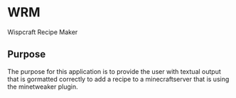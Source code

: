 # WRM
Wispcraft Recipe Maker

## Purpose
The purpose for this application is to provide the user with textual output that is gormatted correctly to add a recipe to a minecraftserver that is using the minetweaker plugin.
